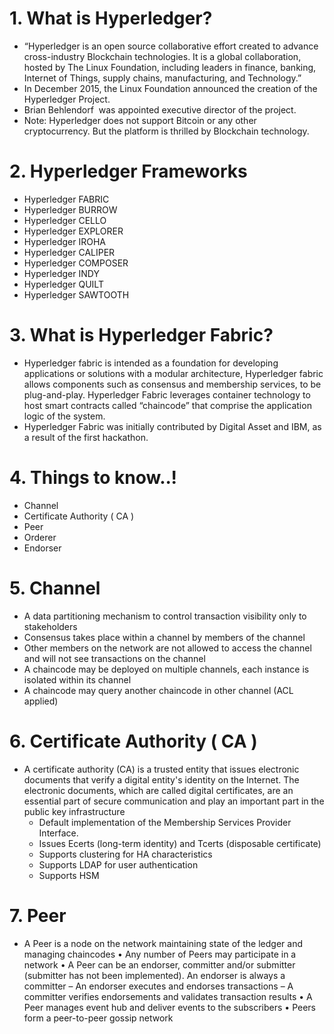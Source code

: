 # 1. What is Hyperledger?
  - “Hyperledger is an open source collaborative effort created to advance cross-industry Blockchain technologies. It is a global collaboration, hosted by The Linux Foundation, including leaders in finance, banking, Internet of Things, supply chains, manufacturing, and Technology.”
  - In December 2015, the Linux Foundation announced the creation of the Hyperledger Project. 
  - Brian Behlendorf  was appointed executive director of the project. 
  - Note: Hyperledger does not support Bitcoin or any other cryptocurrency. But the platform is thrilled by Blockchain technology.
# 2. Hyperledger Frameworks
  - Hyperledger FABRIC
  - Hyperledger BURROW
  - Hyperledger CELLO
  - Hyperledger EXPLORER
  - Hyperledger IROHA
  - Hyperledger CALIPER
  - Hyperledger COMPOSER
  - Hyperledger INDY
  - Hyperledger QUILT
  - Hyperledger SAWTOOTH
# 3. What is Hyperledger Fabric?
  - Hyperledger fabric is intended as a foundation for developing applications or solutions with a modular architecture, Hyperledger fabric allows components such as consensus and membership services, to be plug-and-play. Hyperledger Fabric leverages container technology to host smart contracts called “chaincode” that comprise the application logic of the system.
  - Hyperledger Fabric was initially contributed by Digital Asset and IBM, as a result of the first hackathon.
# 4. Things to know..!
  - Channel
  - Certificate Authority ( CA )
  - Peer
  - Orderer
  - Endorser
# 5. Channel
  - A data partitioning mechanism to control transaction visibility only to stakeholders 
  - Consensus takes place within a channel by members of the channel 
  - Other members on the network are not allowed to access the channel and will not see transactions on the channel 
  - A chaincode may be deployed on multiple channels, each instance is isolated within its channel
  - A chaincode may query another chaincode in other channel (ACL applied)
# 6. Certificate Authority ( CA )
- A certificate authority (CA) is a trusted entity that issues electronic documents that verify a digital entity's identity on the Internet. The electronic documents, which are called digital certificates, are an essential part of secure communication and play an important part in the public key infrastructure
  - Default implementation of the Membership Services Provider Interface.
  - Issues Ecerts (long-term identity) and Tcerts (disposable certificate)
  - Supports clustering for HA characteristics
  - Supports LDAP for user authentication
  - Supports HSM
# 7. Peer
  - A Peer is a node on the network maintaining state of the ledger and managing chaincodes 
• Any number of Peers may participate in a network
 • A Peer can be an endorser, committer and/or submitter (submitter has not been implemented). An endorser is always a committer
	 – An endorser executes and endorses transactions
	 – A committer verifies endorsements and validates transaction results 
• A Peer manages event hub and deliver events to the subscribers 
• Peers form a peer-to-peer gossip network

